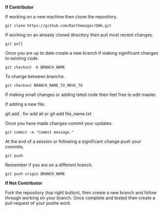 **If Contributor**

  If working on a new machine then clone the repository.
  
    git clone https://github.com/Darthmazgar/DAH.git
    
  If working on an already cloned directory then pull most recent changes.
  
    git pull
    
  Once you are up to date create a new branch if making significant changes to existing code. 
  
    git checkout -b BRANCH_NAME
    
  To change between branche.
  
    git checkout BRANCH_NAME_TO_MOVE_TO
    
  If making small changes or adding tsted code then feel free to edit master.
  
  If adding a new file.
  
   git add .     for add all or git add file_name.txt
   
  Once you have made changes commit your updates.
  
    git commit -m "Commit message."
  
  At the end of a session or following a significant change push your commits.
  
    git push
    
  Remember if you are on a different branch.
  
    git push origin BRANCH_NAME
   
**If Not Contributor**

  Fork the repository (top right button), then create a new branch and follow through working on your 
  branch. Once complete and tested then create a pull request of your pushe work.
  
